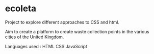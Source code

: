 # ecoleta

Project to explore different approaches to CSS and html. 

Aim to create a platform to create waste collection points in the various cities of the United Kingdom. 

Languages used :
HTML
CSS
JavaScript 

